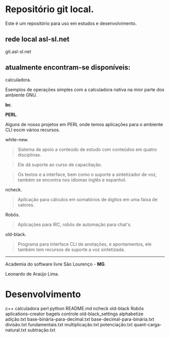 # Repositório git local.

Este é um repositório para uso em
estudos e desenvolvimento.

## rede local asl-sl.net

git.asl-sl.net

## atualmente encontram-se disponíveis:

calculadora.

Esemplos de operações simples com
a calculadora nativa na mior parte dos ambiente GNU.

**bc**.


**PERL**.

Alguns de nosso projetos em PERL onde temos aplicações para o ambiente CLI eocm vários recursos.

white-new.

>Sistema de apoio a conteúdo de estudo com conteúdos em quatro disciplinas.

>Ele dá suporte ao curso de capacitação.

>Os textos e a interface, bem como o suporte a sintetizador de voz, também se encontra nos idiomas inglês e espanhol.

ncheck.

>Aplicação para cálculos em somatórios de digitos em uma faixa de valores.

Robôs.

>Aplicações para IRC, robôs de automação para chat's.

old-black.

>Programa para interface CLI de anotações, e apontamentos, ele também tem recursos de suporte a voz sintetizada.

---

Academia do software livre São Lourenço - **MG**.

Leonardo de Araújo Lima.


# Desenvolvimento
c++
calculadora
perl
python
README.md
ncheck
old-black
Robôs
aplications-creator
bagels
controle
old-black_settings
alphabetize
adição.txt
base-binária-para-decimal.txt
base-decimal-para-binária.txt
divisão.txt
fundamentais.txt
multiplicação.txt
potenciação.txt
quant-carga-natural.txt
subtração.txt
